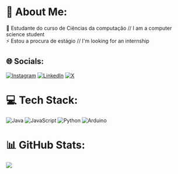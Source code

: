 # 💫 About Me:
🔭 Estudante do curso de Ciências da computação // I am a computer science student<br>⚡ Estou a procura de estágio // I'm looking for an internship


## 🌐 Socials:
[![Instagram](https://img.shields.io/badge/Instagram-%23E4405F.svg?logo=Instagram&logoColor=white)](https://instagram.com/_adrianodealencar) [![LinkedIn](https://img.shields.io/badge/LinkedIn-%230077B5.svg?logo=linkedin&logoColor=white)](https://www.linkedin.com/in/dev-adrianodealencar) [![X](https://img.shields.io/badge/X-black.svg?logo=X&logoColor=white)](https://x.com/@_adrianodealencar) 

# 💻 Tech Stack:
![Java](https://img.shields.io/badge/java-%23ED8B00.svg?style=for-the-badge&logo=openjdk&logoColor=white) ![JavaScript](https://img.shields.io/badge/javascript-%23323330.svg?style=for-the-badge&logo=javascript&logoColor=%23F7DF1E) ![Python](https://img.shields.io/badge/python-3670A0?style=for-the-badge&logo=python&logoColor=ffdd54) ![Arduino](https://img.shields.io/badge/-Arduino-00979D?style=for-the-badge&logo=Arduino&logoColor=white)
# 📊 GitHub Stats:
![](https://github-readme-stats.vercel.app/api/top-langs/?username=Alencar7&theme=dark&hide_border=false&include_all_commits=true&count_private=false&layout=compact)

<!-- Proudly created with GPRM ( https://gprm.itsvg.in ) -->
